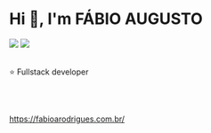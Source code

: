# Hi 👋, I'm FÁBIO AUGUSTO

<div>
<a href="https://www.linkedin.com/in/f%C3%A1bio-augusto-rodrigues-a117a2255/"><img src="https://img.shields.io/badge/-LinkedIn-blue?style=for-the-badge&logo=Linkedin&logoColor=white&link=https://www.linkedin.com/in/f%C3%A1bio-augusto-rodrigues-a117a2255/"></a>
<a href="mailto:fabio.augusto.rodrig@gmail.com"><img src="https://img.shields.io/badge/-Gmail-c14438?style=for-the-badge&logo=Gmail&logoColor=white&link=mailto:fabio.augusto.rodrig@gmail.com"></a>
</div>

<div>
  <br>
  <p>⭐ Fullstack developer</p>
</div>


<br><br>

https://fabioarodrigues.com.br/

